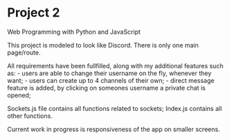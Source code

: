 # Project 2

Web Programming with Python and JavaScript

This project is modeled to look like Discord. There is only one main page/route.

All requirements have been fullfilled, along with my additional features such as:
    - users are able to change their username on the fly, whenever they want;
    - users can create up to 4 channels of their own;
    - direct message feature is added, by clicking on someones username a private chat is opened;

Sockets.js file contains all functions related to sockets;
Index.js contains all other functions.

Current work in progress is responsiveness of the app on smaller screens.